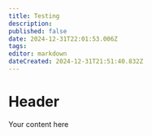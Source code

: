 ```yaml
---
title: Testing
description: 
published: false
date: 2024-12-31T22:01:53.006Z
tags: 
editor: markdown
dateCreated: 2024-12-31T21:51:40.832Z
---
```


# Header
Your content here
